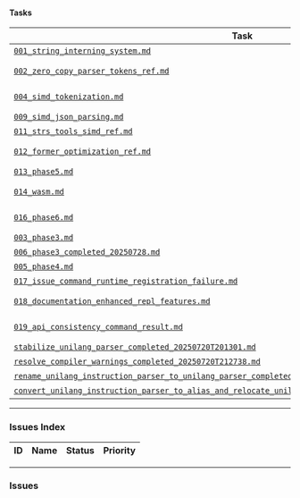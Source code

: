 #### Tasks

| Task | Status | Priority | Responsible |
|---|---|---|---|
| [`001_string_interning_system.md`](./001_string_interning_system.md) | Completed | Medium | @AI |
| [`002_zero_copy_parser_tokens_ref.md`](./002_zero_copy_parser_tokens_ref.md) | Not Started | Medium | @AI |
| [`004_simd_tokenization.md`](./004_simd_tokenization.md) | Not Started | Medium | @AI |
| [`009_simd_json_parsing.md`](./009_simd_json_parsing.md) | Completed | High | @AI |
| [`011_strs_tools_simd_ref.md`](./011_strs_tools_simd_ref.md) | Completed | High | @AI |
| [`012_former_optimization_ref.md`](./012_former_optimization_ref.md) | Not Started | Low | @AI |
| [`013_phase5.md`](./013_phase5.md) | Completed | High | @AI |
| [`014_wasm.md`](./014_wasm.md) | Not Started | Medium | @AI |
| [`016_phase6.md`](./016_phase6.md) | In Progress | Medium | @AI |
| [`003_phase3.md`](./003_phase3.md) | Completed | High | @AI |
| [`006_phase3_completed_20250728.md`](./006_phase3_completed_20250728.md) | Completed | High | @AI |
| [`005_phase4.md`](./005_phase4.md) | Completed | High | @AI |
| [`017_issue_command_runtime_registration_failure.md`](./017_issue_command_runtime_registration_failure.md) | Completed | High | @user |
| [`018_documentation_enhanced_repl_features.md`](./018_documentation_enhanced_repl_features.md) | Not Started | High | @maintainers |
| [`019_api_consistency_command_result.md`](./019_api_consistency_command_result.md) | Not Started | Medium | @maintainers |
| [`stabilize_unilang_parser_completed_20250720T201301.md`](../../alias/unilang_parser/task/stabilize_unilang_parser_completed_20250720T201301.md) | Completed | High | @AI |
| [`resolve_compiler_warnings_completed_20250720T212738.md`](../../alias/unilang_parser/task/resolve_compiler_warnings_completed_20250720T212738.md) | Completed | High | @AI |
| [`rename_unilang_instruction_parser_to_unilang_parser_completed_20250720T214334.md`](../../alias/unilang_parser/task/rename_unilang_instruction_parser_to_unilang_parser_completed_20250720T214334.md) | Completed | High | @AI |
| [`convert_unilang_instruction_parser_to_alias_and_relocate_unilang_parser_completed_20250720T215202.md`](../../alias/unilang_parser/task/convert_unilang_instruction_parser_to_alias_and_relocate_unilang_parser_completed_20250720T215202.md) | Completed | High | @AI |

---

### Issues Index

| ID | Name | Status | Priority |
|---|---|---|---|

---

### Issues
